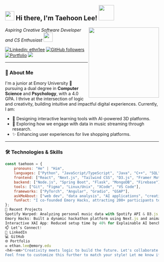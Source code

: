 <h2><img src="https://emojis.slackmojis.com/emojis/images/1531849430/4246/blob-sunglasses.gif?1531849430" width="30"/> Hi there, I'm Taehoon Lee! <img src="https://media.giphy.com/media/12oufCB0MyZ1Go/giphy.gif" width="50"></h2>
<img align='right' src="https://media.giphy.com/media/M9gbBd9nbDrOTu1Mqx/giphy.gif" width="230">
<p><em>Aspiring Creative Software Developer and CS Enthusiast <img src="https://media.giphy.com/media/WUlplcMpOCEmTGBtBW/giphy.gif" width="30"></em></p>

[![Linkedin: ethn1ee](https://img.shields.io/badge/-ethn1ee-blue?style=flat-square&logo=Linkedin&logoColor=white&link=https://www.linkedin.com/in/ethn1ee)](https://www.linkedin.com/in/ethn1ee)
[![GitHub followers](https://img.shields.io/github/followers/ethn1ee?label=Follow&style=social)](https://github.com/ethn1ee)
[![Portfolio](https://img.shields.io/badge/Portfolio-ethn1ee.github.io-lightblue)](https://ethn1ee.github.io)
![](https://visitor-badge.glitch.me/badge?page_id=ethn1ee.ethn1ee)

---

### 🚀 About Me
I'm a junior at Emory University 📍 pursuing a dual degree in **Computer Science** and **Psychology**, with a 4.0 GPA. I thrive at the intersection of logic and creativity, building intuitive and impactful digital experiences. Currently, I am:

- 🌟 Designing interactive learning tools with AI-powered 3D platforms.
- 🧠 Exploring how we engage with data in music streaming through research.
- ✨ Enhancing user experiences for live shopping platforms.

---

### 🛠️ Technologies & Skills

```javascript
const taehoon = {
    pronouns: "He" | "Him",
    languages: ["Python", "JavaScript/TypeScript", "Java", "C++", "SQL", "Swift", "R"],
    frontend: ["React", "Next.js", "Tailwind CSS", "D3.js", "Framer Motion"],
    backend: ["Node.js", "Spring Boot", "Flask", "MongoDB", "Firebase"],
    tools: ["Git", "Figma", "Linux/Unix", "XCode", "VS Code"],
    frameworks: ["PyTorch", "Angular", "Gradio", "GSAP"],
    askMeAbout: ["web dev", "data analysis", "AI applications", "creative coding"],
    funFact: "I co-founded Emory Hacks, attracting 200+ participants to its debut event! 🚀"
};
🌟 Recent Projects
Spotify Warped: Analyzing personal music data with Spotify API & D3.js, co-authoring research for CSCW and CHI.
Emory Hacks: Built a dynamic hackathon platform using Next.js and animation libraries.
Interactive XAI App: Reduced setup time by 40% for Explainable AI benchmarking using Gradio and Python.
📫 Let’s Connect!
💼 LinkedIn
💻 GitHub
🌐 Portfolio
✉️ ethan.lee@emory.edu
<h4><em>"Creativity meets logic to build the future. Let's collaborate!"</em></h4> ```
Feel free to customize this further to match your style! Let me know if you'd like more edits. 😊